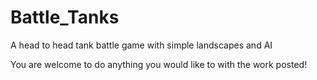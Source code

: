 # Battle_Tanks
A head to head tank battle game with simple landscapes and AI

You are welcome to do anything you would like to with the work posted!
